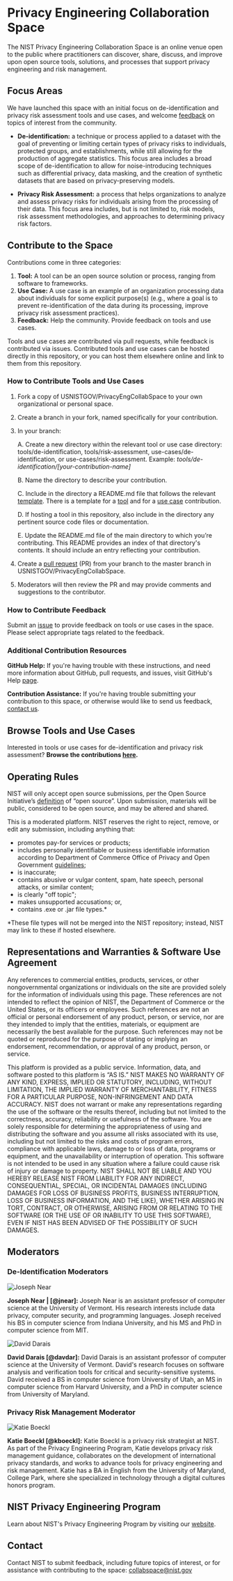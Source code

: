 # Privacy Engineering Collaboration Space
The NIST Privacy Engineering Collaboration Space is an online venue open to the public where practitioners can discover, share, discuss, and improve upon open source tools, solutions, and processes that support privacy engineering and risk management.

## Focus Areas
We have launched this space with an initial focus on de-identification and privacy risk assessment tools and use cases, and welcome [feedback](mailto:collabspace@nist.gov) on topics of interest from the community. 

* **De-identification:** a technique or process applied to a dataset with the goal of preventing or limiting certain types of privacy risks to individuals, protected groups, and establishments, while still allowing for the production of aggregate statistics. This focus area includes a broad scope of de-identification to allow for noise-introducing techniques such as differential privacy, data masking, and the creation of synthetic datasets that are based on privacy-preserving models.

* **Privacy Risk Assessment:** a process that helps organizations to analyze and assess privacy risks for individuals arising from the processing of their data. This focus area includes, but is not limited to, risk models, risk assessment methodologies, and approaches to determining privacy risk factors. 

## Contribute to the Space 

Contributions come in three categories:

1. **Tool:** A tool can be an open source solution or process, ranging from software to frameworks. 
2. **Use Case:** A use case is an example of an organization processing data about individuals for some explicit purpose(s) (e.g., where a goal is to prevent re-identification of the data during its processing, improve privacy risk assessment practices).
3. **Feedback:** Help the community. Provide feedback on tools and use cases.

Tools and use cases are contributed via pull requests, while feedback is contributed via issues. Contributed tools and use cases can be hosted directly in this repository, or you can host them elsewhere online and link to them from this repository.

### How to Contribute Tools and Use Cases

1. Fork a copy of USNISTGOV/PrivacyEngCollabSpace to your own organizational or personal space. 

2. Create a branch in your fork, named specifically for your contribution. 

3. In your branch: 

	A. Create a new directory within the relevant tool or use case directory: tools/de-identification, tools/risk-assessment, use-cases/de-identification, or use-cases/risk-assessment. Example: *tools/de-identification/[your-contribution-name]*

	B. Name the directory to describe your contribution. 

	C. Include in the directory a README.md file that follows the relevant [template](https://github.com/usnistgov/PrivacyEngCollabSpace/tree/master/templates). There is a template for a [tool](https://github.com/usnistgov/PrivacyEngCollabSpace/tree/master/templates/tool-template.md) and for a [use case](https://github.com/usnistgov/PrivacyEngCollabSpace/tree/master/templates/use-case-template.md) contribution.

	D. If hosting a tool in this repository, also include in the directory any pertinent source code files or documentation. 

	E. Update the README.md file of the main directory to which you’re contributing. This README provides an index of that directory's contents. It should include an entry reflecting your contribution. 

5. Create a [pull request](https://github.com/usnistgov/PrivacyEngCollabSpace/pull/new/master) (PR) from your branch to the master branch in USNISTGOV/PrivacyEngCollabSpace. 

6. Moderators will then review the PR and may provide comments and suggestions to the contributor. 

### How to Contribute Feedback 

Submit an [issue](https://github.com/usnistgov/PrivacyEngCollabSpace/issues/new) to provide feedback on tools or use cases in the space. Please select appropriate tags related to the feedback. 

### Additional Contribution Resources

**GitHub Help:** If you're having trouble with these instructions, and need more information about GitHub, pull requests, and issues, visit GitHub's Help [page](https://help.github.com/categories/collaborating-with-issues-and-pull-requests/). 

**Contribution Assistance:** If you're having trouble submitting your contribution to this space, or otherwise would like to send us feedback, [contact us](mailto:collabspace@nist.gov). 

## Browse Tools and Use Cases

Interested in tools or use cases for de-identification and privacy risk assessment? **Browse the contributions [here](https://www.nist.gov/itl/applied-cybersecurity/privacy-engineering/collaboration-space/browse).**

## Operating Rules 

NIST will only accept open source submissions, per the Open Source Initiative’s [definition](https://opensource.org/osd) of “open source”. Upon submission, materials will be public, considered to be open source, and may be altered and shared. 

This is a moderated platform. NIST reserves the right to reject, remove, or edit any submission, including anything that: 

* promotes pay-for services or products;  
* includes personally identifiable or business identifiable information according to Department of Commerce Office of Privacy and Open Government [guidelines](http://www.osec.doc.gov/opog/privacy/PII_BII.html); 
* is inaccurate;  
* contains abusive or vulgar content, spam, hate speech, personal attacks, or similar content;
* is clearly "off topic"; 
* makes unsupported accusations; or, 
* contains .exe or .jar file types.* 

*These file types will not be merged into the NIST repository; instead, NIST may link to these if hosted elsewhere. 

## Representations and Warranties & Software Use Agreement 

Any references to commercial entities, products, services, or other nongovernmental organizations or individuals on the site are provided solely for the information of individuals using this page. These references are not intended to reflect the opinion of NIST, the Department of Commerce or the United States, or its officers or employees. Such references are not an official or personal endorsement of any product, person, or service, nor are they intended to imply that the entities, materials, or equipment are necessarily the best available for the purpose. Such references may not be quoted or reproduced for the purpose of stating or implying an endorsement, recommendation, or approval of any product, person, or service. 

This platform is provided as a public service. Information, data, and software posted to this platform is “AS IS.” NIST MAKES NO WARRANTY OF ANY KIND, EXPRESS, IMPLIED OR STATUTORY, INCLUDING, WITHOUT LIMITATION, THE IMPLIED WARRANTY OF MERCHANTABILITY, FITNESS FOR A PARTICULAR PURPOSE, NON-INFRINGEMENT AND DATA ACCURACY. NIST does not warrant or make any representations regarding the use of the software or the results thereof, including but not limited to the correctness, accuracy, reliability or usefulness of the software. You are solely responsible for determining the appropriateness of using and distributing the software and you assume all risks associated with its use, including but not limited to the risks and costs of program errors, compliance with applicable laws, damage to or loss of data, programs or equipment, and the unavailability or interruption of operation. This software is not intended to be used in any situation where a failure could cause risk of injury or damage to property. NIST SHALL NOT BE LIABLE AND YOU HEREBY RELEASE NIST FROM LIABILITY FOR ANY INDIRECT, CONSEQUENTIAL, SPECIAL, OR INCIDENTAL DAMAGES (INCLUDING DAMAGES FOR LOSS OF BUSINESS PROFITS, BUSINESS INTERRUPTION, LOSS OF BUSINESS INFORMATION, AND THE LIKE), WHETHER ARISING IN TORT, CONTRACT, OR OTHERWISE, ARISING FROM OR RELATING TO THE SOFTWARE (OR THE USE OF OR INABILITY TO USE THIS SOFTWARE), EVEN IF NIST HAS BEEN ADVISED OF THE POSSIBILITY OF SUCH DAMAGES.

## Moderators 

### De-Identification Moderators

![Joseph Near](https://github.com/usnistgov/PrivacyEngCollabSpace/blob/master/assets/joseph-near.jpg)

**Joseph Near | [@jnear]:** Joseph Near is an assistant professor of computer science at the University of Vermont. His research interests include data privacy, computer security, and programming languages. Joseph received his BS in computer science from Indiana University, and his MS and PhD in computer science from MIT.

![David Darais](https://github.com/usnistgov/PrivacyEngCollabSpace/blob/master/assets/david-darais.jpg)

**David Darais [@davdar]:** David Darais is an assistant professor of computer science at the University of Vermont. David's research focuses on software analysis and verification tools for critical and security-sensitive systems. David received a BS in computer science from University of Utah, an MS in computer science from Harvard University, and a PhD in computer science from University of Maryland.

### Privacy Risk Management Moderator

![Katie Boeckl](https://github.com/usnistgov/PrivacyEngCollabSpace/blob/master/assets/katie-boeckl.jpg)

**Katie Boeckl [@kboeckl]:** Katie Boeckl is a privacy risk strategist at NIST. As part of the Privacy Engineering Program, Katie develops privacy risk management guidance, collaborates on the development of international privacy standards, and works to advance tools for privacy engineering and risk management. Katie has a BA in English from the University of Maryland, College Park, where she specialized in technology through a digital cultures honors program.

## NIST Privacy Engineering Program
Learn about NIST's Privacy Engineering Program by visiting our [website](https://www.nist.gov/itl/applied-cybersecurity/privacy-engineering).

## Contact 

Contact NIST to submit feedback, including future topics of interest, or for assistance with contributing to the space: [collabspace@nist.gov](mailto:collabspace@nist.gov)
